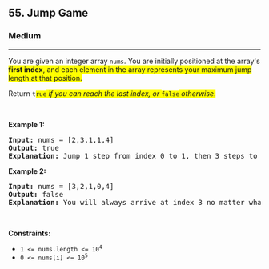 <h2>55. Jump Game</h2><h3>Medium</h3><hr><div><p>You are given an integer array <code>nums</code>. You are initially positioned at the array's <strong><span class="highlighter--highlighted" style="background-color: yellow;" data-highlight-id="0">first index</span></strong><span class="highlighter--highlighted" style="background-color: yellow;" data-highlight-id="0">, and each element in the array represents your maximum jump length at that position.</span></p>

<p>Return <code>t<span class="highlighter--highlighted" style="background-color: yellow;" data-highlight-id="1">rue</span></code><em><span class="highlighter--highlighted" style="background-color: yellow;" data-highlight-id="1"> if you can reach the last index, or </span></em><code><span class="highlighter--highlighted" style="background-color: yellow;" data-highlight-id="1">false</span></code><em><span class="highlighter--highlighted" style="background-color: yellow;" data-highlight-id="1"> otherwise</span></em><span class="highlighter--highlighted" style="background-color: yellow;" data-highlight-id="1">.</span></p>

<p>&nbsp;</p>
<p><strong>Example 1:</strong></p>

<pre style="position: relative;"><strong>Input:</strong> nums = [2,3,1,1,4]
<strong>Output:</strong> true
<strong>Explanation:</strong> Jump 1 step from index 0 to 1, then 3 steps to the last index.
<div class="open_grepper_editor" title="Edit &amp; Save To Grepper"></div></pre>

<p><strong>Example 2:</strong></p>

<pre style="position: relative;"><strong>Input:</strong> nums = [3,2,1,0,4]
<strong>Output:</strong> false
<strong>Explanation:</strong> You will always arrive at index 3 no matter what. Its maximum jump length is 0, which makes it impossible to reach the last index.
<div class="open_grepper_editor" title="Edit &amp; Save To Grepper"></div></pre>

<p>&nbsp;</p>
<p><strong>Constraints:</strong></p>

<ul>
	<li><code>1 &lt;= nums.length &lt;= 10<sup>4</sup></code></li>
	<li><code>0 &lt;= nums[i] &lt;= 10<sup>5</sup></code></li>
</ul>
</div>